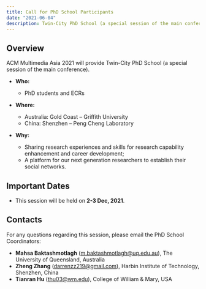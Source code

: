 ```yaml
---
title: Call for PhD School Participants
date: "2021-06-04"
description: Twin-City PhD School (a special session of the main conference) will be held.
---
```


## Overview

ACM Multimedia Asia 2021 will provide Twin-City PhD School (a special session of the main conference).

- **Who:**
	- PhD students and ECRs

- **Where:**
	- Australia: Gold Coast – Griffith University
	- China: Shenzhen – Peng Cheng Laboratory

- **Why:**
	- Sharing research experiences and skills for research capability enhancement and career development;
    - A platform for our next generation researchers to establish their social networks.

## Important Dates

- This session will be held on **2-3 Dec, 2021**.

## Contacts

For any questions regarding this session, please email the PhD School Coordinators: 

- **Mahsa Baktashmotlagh** ([m.baktashmotlagh@uq.edu.au](mailto:m.baktashmotlagh@uq.edu.au)), The University of Queensland, Australia
- **Zheng Zhang** ([darrenzz219@gmail.com](mailto:darrenzz219@gmail.com)), Harbin Institute of Technology, Shenzhen, China
- **Tianran Hu** ([thu03@wm.edu](mailto:thu03@wm.edu)), College of William & Mary, USA
